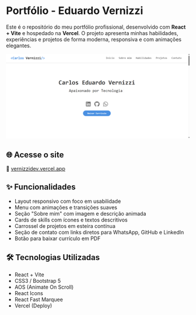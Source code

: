 # Portfólio - Eduardo Vernizzi

Este é o repositório do meu portfólio profissional, desenvolvido com **React + Vite** e hospedado na **Vercel**. O projeto apresenta minhas habilidades, experiências e projetos de forma moderna, responsiva e com animações elegantes.

![Preview do site](/img1.png)

## 🌐 Acesse o site

🔗 [vernizzidev.vercel.app](https://vernizzidev.vercel.app)

## ✨ Funcionalidades

- Layout responsivo com foco em usabilidade
- Menu com animações e transições suaves
- Seção "Sobre mim" com imagem e descrição animada
- Cards de skills com ícones e textos descritivos
- Carrossel de projetos em esteira contínua
- Seção de contato com links diretos para WhatsApp, GitHub e LinkedIn
- Botão para baixar currículo em PDF

## 🛠️ Tecnologias Utilizadas

- React + Vite
- CSS3 / Bootstrap 5
- AOS (Animate On Scroll)
- React Icons
- React Fast Marquee
- Vercel (Deploy)